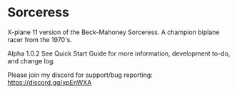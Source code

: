 # Sorceress
X-plane 11 version of the Beck-Mahoney Sorceress.  A champion biplane racer from the 1970's.

Alpha 1.0.2
See Quick Start Guide for more information, development to-do, and change log.

Please join my discord for support/bug reporting: https://discord.gg/xpEnWXA
